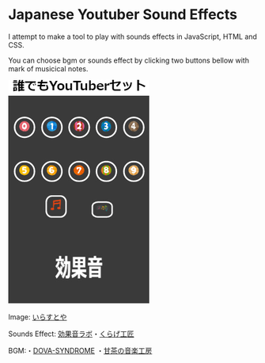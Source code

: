 # Japanese Youtuber Sound Effects 

I attempt to make a tool to play with sounds effects in JavaScript, HTML and CSS.

You can choose bgm or sounds effect by clicking two buttons bellow with mark of musicical notes.




![](example.png)


Image: [いらすとや](https://www.irasutoya.com/)

Sounds Effect: [効果音ラボ](https://soundeffect-lab.info/)・[くらげ工匠](http://www.kurage-kosho.info/index.html)

BGM:・[DOVA-SYNDROME](https://dova-s.jp/)
・[甘茶の音楽工房](https://amachamusic.chagasi.com/)
